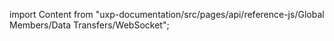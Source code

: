 
import Content from "uxp-documentation/src/pages/api/reference-js/Global Members/Data Transfers/WebSocket";

<Content query="product=xd"/>
